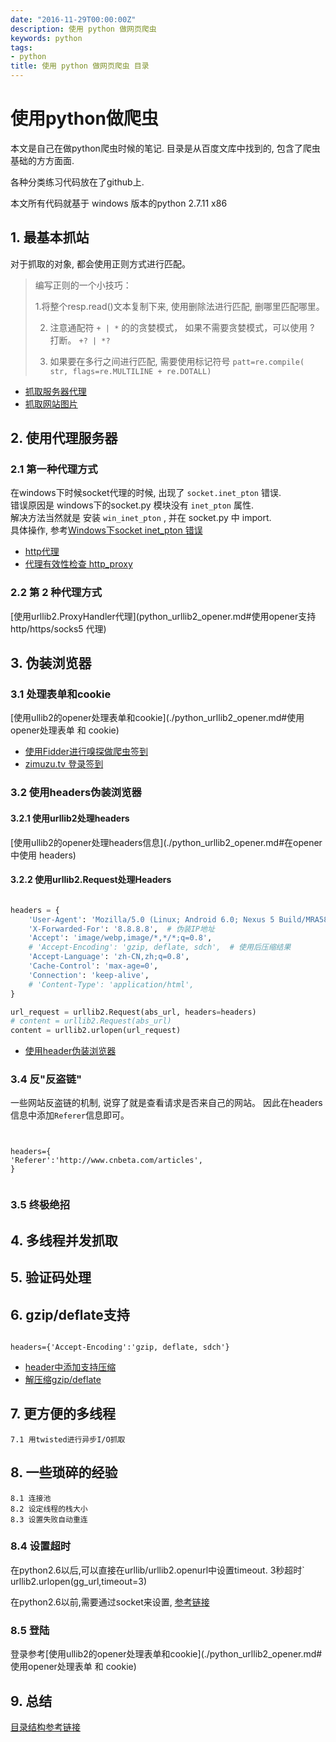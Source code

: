 ```yaml
---
date: "2016-11-29T00:00:00Z"
description: 使用 python 做网页爬虫
keywords: python
tags:
- python
title: 使用 python 做网页爬虫 目录
---
```



# 使用python做爬虫

本文是自己在做python爬虫时候的笔记. 目录是从百度文库中找到的, 包含了爬虫基础的方方面面.

各种分类练习代码放在了github上.

本文所有代码就基于 windows 版本的python 2.7.11 x86

## 1. 最基本抓站

对于抓取的对象, 都会使用正则方式进行匹配。 

> 编写正则的一个小技巧： 
>
> 1.将整个resp.read()文本复制下来, 使用删除法进行匹配, 删哪里匹配哪里。
>
> 2. 注意通配符 ` + | * ` 的的贪婪模式， 如果不需要贪婪模式，可以使用 ? 打断。 ` +? | *? ` 
>
> 3. 如果要在多行之间进行匹配, 需要使用标记符号 `patt=re.compile( str, flags=re.MULTILINE + re.DOTALL)`
>



+ [抓取服务器代理](https://github.com/octowhale/program_exercise/blob/master/pyexpamle/py_spider/pyspider_s1_get_proxy.py)
+ [抓取网站图片](https://github.com/octowhale/program_exercise/blob/master/pyexpamle/py_spider/pyspider_s1_download_pics.py)

## 2. 使用代理服务器

### 2.1 第一种代理方式
在windows下时候socket代理的时候, 出现了 `socket.inet_pton` 错误.   
错误原因是 windows下的socket.py 模块没有 `inet_pton` 属性.     
解决方法当然就是 安装 `win_inet_pton` ,  并在 socket.py 中 import.   
具体操作, 参考[Windows下socket inet_pton 错误 ](./python_socket_inet_pton_error.md)

+ [http代理](https://github.com/octowhale/program_exercise/blob/master/pyexpamle/py_spider/pyspider_s2_http_proxy.py)
+ [代理有效性检查 http_proxy](https://github.com/octowhale/program_exercise/blob/master/pyexpamle/py_spider/pyspider_s2_check_proxy.py)

### 2.2 第 2 种代理方式
[使用urllib2.ProxyHandler代理](python_urllib2_opener.md#使用opener支持 http/https/socks5 代理)


## 3. 伪装浏览器

### 3.1 处理表单和cookie
[使用ullib2的opener处理表单和cookie](./python_urllib2_opener.md#使用opener处理表单 和 cookie)

+ [使用Fidder进行嗅探做爬虫签到](http://blog.csdn.net/u283056051/article/details/49946981)
+ [zimuzu.tv 登录签到](https://github.com/octowhale/program_exercise/blob/master/pyexpamle/py_spider/pyspider_s3_zimuzuTV_sign.py)


### 3.2 使用headers伪装浏览器

#### 3.2.1 使用urllib2处理headers
[使用ullib2的opener处理headers信息](./python_urllib2_opener.md#在opener中使用 headers)


#### 3.2.2 使用urllib2.Request处理Headers

```python

headers = {
    'User-Agent': 'Mozilla/5.0 (Linux; Android 6.0; Nexus 5 Build/MRA58N) AppleWebKit/537.36 (KHTML, like Gecko) Chrome/46.0.2490.76 Mobile Safari/537.36',
    'X-Forwarded-For': '8.8.8.8',  # 伪装IP地址
    'Accept': 'image/webp,image/*,*/*;q=0.8',
    # 'Accept-Encoding': 'gzip, deflate, sdch',  # 使用后压缩结果
    'Accept-Language': 'zh-CN,zh;q=0.8',
    'Cache-Control': 'max-age=0',
    'Connection': 'keep-alive',
    # 'Content-Type': 'application/html',
}

url_request = urllib2.Request(abs_url, headers=headers)
# content = urllib2.Request(abs_url)
content = urllib2.urlopen(url_request)

```


+ [使用header伪装浏览器](https://github.com/octowhale/program_exercise/blob/master/pyexpamle/py_spider/pyspider_s3_request_headers.py)

### 3.4 反"反盗链"

一些网站反盗链的机制, 说穿了就是查看请求是否来自己的网站。
因此在headers信息中添加`Referer`信息即可。


```


headers={
'Referer':'http://www.cnbeta.com/articles',
}


```


### 3.5 终极绝招

## 4. 多线程并发抓取

## 5. 验证码处理

## 6. gzip/deflate支持

```

headers={'Accept-Encoding':'gzip, deflate, sdch'}

```


+ [header中添加支持压缩](https://github.com/octowhale/program_exercise/blob/master/pyexpamle/py_spider/pyspider_s3_request_headers.py)
+ [解压缩gzip/deflate](https://github.com/octowhale/program_exercise/blob/master/pyexpamle/py_spider/pyspider_s3_extract_respons.py)

## 7. 更方便的多线程
    7.1 用twisted进行异步I/O抓取

## 8. 一些琐碎的经验
    8.1 连接池
    8.2 设定线程的栈大小
    8.3 设置失败自动重连


### 8.4 设置超时

在python2.6以后,可以直接在urllib/urllib2.openurl中设置timeout. 3秒超时` urllib2.urlopen(gg_url,timeout=3)

在python2.6以前,需要通过socket来设置, [参考链接](http://wiki.jikexueyuan.com/project/python-crawler/urllib2-use-details.html)


### 8.5 登陆
登录参考[使用ullib2的opener处理表单和cookie](./python_urllib2_opener.md#使用opener处理表单 和 cookie)

## 9. 总结

[目录结构参考链接](http://wenku.baidu.com/link?url=KGeZwk8lKp6Mor5vkTjrikv1dSjLLhzBmNdHOYCMXGI42LRRKJFWLwB7Sc0LW8OhbBqN88gzOyrLbdGDwu3TDRRNUqZBvmRqpPVA2ox29km)

